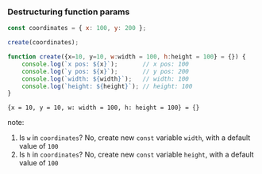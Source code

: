 ### Destructuring function params

```js
const coordinates = { x: 100, y: 200 };

create(coordinates);

function create({x=10, y=10, w:width = 100, h:height = 100} = {}) {
    console.log(`x pos: ${x}`);       // x pos: 100
    console.log(`y pos: ${x}`);       // y pos: 200
    console.log(`width: ${width}`);   // width: 100
    console.log(`height: ${height}`); // height: 100
}
```

```
{x = 10, y = 10, w: width = 100, h: height = 100} = {}
```

note:
1. Is `w` in `coordinates`? No, create new `const` variable `width`, with a default value of `100`
2. Is `h` in `coordinates`? No, create new `const` variable `height`, with a default value of `100`
